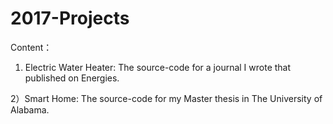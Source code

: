 # 2017-Projects

Content：
1) Electric Water Heater:
The source-code for a journal I wrote that published on Energies.

2）Smart Home:
The source-code for my Master thesis in The University of Alabama.



